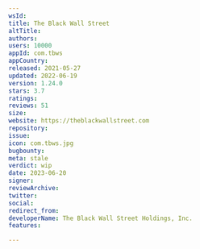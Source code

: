 ```yaml
---
wsId: 
title: The Black Wall Street
altTitle: 
authors: 
users: 10000
appId: com.tbws
appCountry: 
released: 2021-05-27
updated: 2022-06-19
version: 1.24.0
stars: 3.7
ratings: 
reviews: 51
size: 
website: https://theblackwallstreet.com
repository: 
issue: 
icon: com.tbws.jpg
bugbounty: 
meta: stale
verdict: wip
date: 2023-06-20
signer: 
reviewArchive: 
twitter: 
social: 
redirect_from: 
developerName: The Black Wall Street Holdings, Inc.
features: 

---
```


